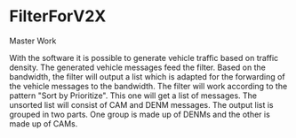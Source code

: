 # FilterForV2X
Master Work

With the software it is possible to generate vehicle traffic based on traffic density. The generated vehicle messages feed the filter. Based on the bandwidth, the filter will output a list which is adapted for the forwarding of the vehicle messages to the bandwidth. The filter will work according to the pattern "Sort by Prioritize". This one will get a list of messages. The unsorted list will consist of CAM and DENM messages. The output list is grouped in two parts. One group is made up of DENMs and the other is made up of CAMs.
